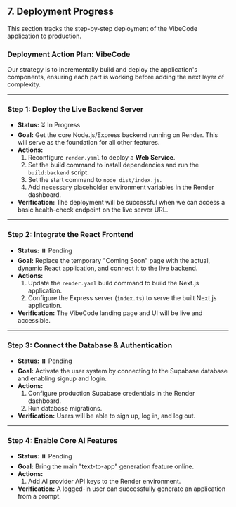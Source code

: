 ## 7. Deployment Progress

This section tracks the step-by-step deployment of the VibeCode application to production.

### **Deployment Action Plan: VibeCode**

Our strategy is to incrementally build and deploy the application's components, ensuring each part is working before adding the next layer of complexity.

---

### **Step 1: Deploy the Live Backend Server**

-   **Status:** ⏳ In Progress
-   **Goal:** Get the core Node.js/Express backend running on Render. This will serve as the foundation for all other features.
-   **Actions:**
    1.  Reconfigure `render.yaml` to deploy a **Web Service**.
    2.  Set the build command to install dependencies and run the `build:backend` script.
    3.  Set the start command to `node dist/index.js`.
    4.  Add necessary placeholder environment variables in the Render dashboard.
-   **Verification:** The deployment will be successful when we can access a basic health-check endpoint on the live server URL.

---

### **Step 2: Integrate the React Frontend**

-   **Status:** ⏸️ Pending
-   **Goal:** Replace the temporary "Coming Soon" page with the actual, dynamic React application, and connect it to the live backend.
-   **Actions:**
    1.  Update the `render.yaml` build command to build the Next.js application.
    2.  Configure the Express server (`index.ts`) to serve the built Next.js application.
-   **Verification:** The VibeCode landing page and UI will be live and accessible.

---

### **Step 3: Connect the Database & Authentication**

-   **Status:** ⏸️ Pending
-   **Goal:** Activate the user system by connecting to the Supabase database and enabling signup and login.
-   **Actions:**
    1.  Configure production Supabase credentials in the Render dashboard.
    2.  Run database migrations.
-   **Verification:** Users will be able to sign up, log in, and log out.

---

### **Step 4: Enable Core AI Features**

-   **Status:** ⏸️ Pending
-   **Goal:** Bring the main "text-to-app" generation feature online.
-   **Actions:**
    1.  Add AI provider API keys to the Render environment.
-   **Verification:** A logged-in user can successfully generate an application from a prompt.